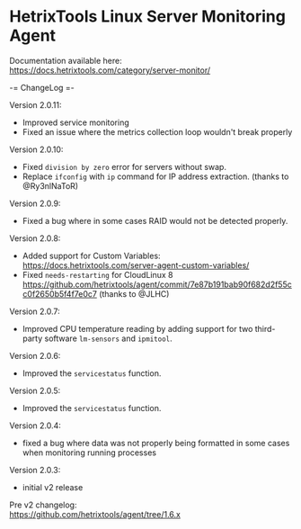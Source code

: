 # HetrixTools Linux Server Monitoring Agent

Documentation available here: https://docs.hetrixtools.com/category/server-monitor/


-= ChangeLog =-

Version 2.0.11:
- Improved service monitoring
- Fixed an issue where the metrics collection loop wouldn't break properly

Version 2.0.10: 
- Fixed `division by zero` error for servers without swap.
- Replace `ifconfig` with `ip` command for IP address extraction. (thanks to @Ry3nlNaToR)

Version 2.0.9: 
- Fixed a bug where in some cases RAID would not be detected properly.

Version 2.0.8: 
- Added support for Custom Variables: https://docs.hetrixtools.com/server-agent-custom-variables/ 
- Fixed `needs-restarting` for CloudLinux 8 https://github.com/hetrixtools/agent/commit/7e87b191bab90f682d2f55cc0f2650b5f4f7e0c7 (thanks to @JLHC)

Version 2.0.7:  
- Improved CPU temperature reading by adding support for two third-party software `lm-sensors` and `ipmitool`.

Version 2.0.6:
- Improved the `servicestatus` function.

Version 2.0.5:
- Improved the `servicestatus` function.

Version 2.0.4:
- fixed a bug where data was not properly being formatted in some cases when monitoring running processes

Version 2.0.3:
- initial v2 release

Pre v2 changelog:  
https://github.com/hetrixtools/agent/tree/1.6.x
